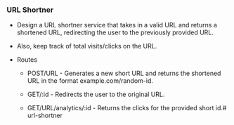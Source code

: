 ### URL Shortner
- Design a URL shortner service that takes in a valid URL and returns a shortened URL, redirecting the user to the previously provided URL.

- Also, keep track of total visits/clicks on the URL.

- Routes

    - POST/URL - Generates a new short URL and returns the shortened URL in the format example.com/random-id.

    - GET/:id - Redirects the user to the original URL.

    - GET/URL/analytics/:id - Returns the clicks for the provided short id.# url-shortner
